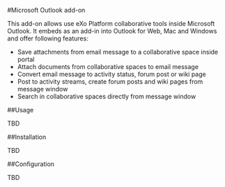 #Microsoft Outlook add-on

This add-on allows use eXo Platform collaborative tools inside Microsoft Outlook. It embeds as an add-in into Outlook for Web, Mac and Windows and offer following features:
* Save attachments from email message to a collaborative space inside portal
* Attach documents from collaborative spaces to email message
* Convert email message to activity status, forum post or wiki page
* Post to activity streams, create forum posts and wiki pages from message window
* Search in collaborative spaces directly from message window

##Usage

TBD

##Installation

TBD

##Configuration

TBD

